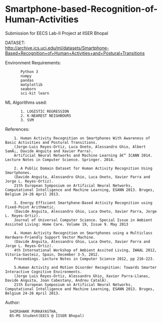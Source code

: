 # Smartphone-based-Recognition-of-Human-Activities
Submission for EECS Lab-II Project at IISER Bhopal


DATASET: <br />http://archive.ics.uci.edu/ml/datasets/Smartphone-Based+Recognition+of+Human+Activities+and+Postural+Transitions
           
Environment Requirements:
           
           Python 3
           numpy
           pandas
           matplotlib
           seaborn
           sci-kit learn

ML Algorithms used:

           1. LOGISTIC REGRESSION
           2. K-NEAREST NEIGHBOURS
           3. SVM
References:
        
        1. Human Activity Recognition on Smartphones With Awareness of Basic Activities and Postural Transitions.
        (Jorge-Luis Reyes-Ortiz, Luca Oneto, Alessandro Ghio, Albert SamÃ¡, Davide Anguita and Xavier Parra). 
        Artificial Neural Networks and Machine Learning â€“ ICANN 2014. Lecture Notes in Computer Science. Springer. 2014. 
        
        2. A Public Domain Dataset for Human Activity Recognition Using Smartphones.
        (Davide Anguita, Alessandro Ghio, Luca Oneto, Xavier Parra and Jorge L. Reyes-Ortiz). 
        21th European Symposium on Artificial Neural Networks, Computational Intelligence and Machine Learning, ESANN 2013. Bruges, Belgium 24-26 April 2013.
        
        3. Energy Efficient Smartphone-Based Activity Recognition using Fixed-Point Arithmetic.
        (Davide Anguita, Alessandro Ghio, Luca Oneto, Xavier Parra, Jorge L. Reyes-Ortiz). 
        Journal of Universal Computer Science. Special Issue in Ambient Assisted Living: Home Care. Volume 19, Issue 9. May 2013
        
        4. Human Activity Recognition on Smartphones using a Multiclass Hardware-Friendly Support Vector Machine.
        (Davide Anguita, Alessandro Ghio, Luca Oneto, Xavier Parra and Jorge L. Reyes-Ortiz). 
        4th International Workshop of Ambient Assited Living, IWAAL 2012, Vitoria-Gasteiz, Spain, December 3-5, 2012. 
        Proceedings. Lecture Notes in Computer Science 2012, pp 216-223.
        
        5.Human Activity and Motion Disorder Recognition: Towards Smarter Interactive Cognitive Environments.
        (Jorge Luis Reyes-Ortiz, Alessandro Ghio, Xavier Parra-Llanas, Davide Anguita, Joan Cabestany, Andreu CatalÃ). 
        21th European Symposium on Artificial Neural Networks, Computational Intelligence and Machine Learning, ESANN 2013. Bruges, Belgium 24-26 April 2013. 
        

Author:

      SHIRSHAKK PURKAYASTHA, 
      BS-MS Student(EECS @ IISER Bhopal)
